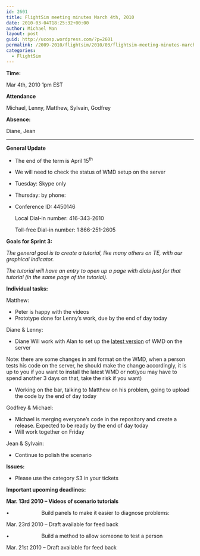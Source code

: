 ```yaml
---
id: 2601
title: FlightSim meeting minutes March 4th, 2010
date: 2010-03-04T18:25:32+00:00
author: Michael Man
layout: post
guid: http://ucosp.wordpress.com/?p=2601
permalink: /2009-2010/flightsim/2010/03/flightsim-meeting-minutes-march-4th-2010/
categories:
  - FlightSim
---
```

**Time:**

Mar 4th, 2010 1pm EST

**Attendance**

Michael, Lenny, Matthew, Sylvain, Godfrey

**Absence:** 

Diane, Jean

 ****

**General Update**

  * The end of the term is April 15<sup>th</sup>
  * We will need to check the status of WMD setup on the server
  * Tuesday: Skype only
  * Thursday: by phone:
  * Conference ID: 4450146
  
    Local Dial-in number: 416-343-2610
  
    Toll-free Dial-in number: 1 866-251-2605

**Goals for Sprint 3:**

_The general goal is to create a tutorial, like many others on TE, with our graphical indicator._

_The tutorial will have an entry to open up a page with dials just for that tutorial (in the same page of the tutorial)._

**Individual tasks:**

Matthew:

  * Peter is happy with the videos
  * Prototype done for Lenny’s work, due by the end of day today

Diane & Lenny:

  * Diane Will work with Alan to set up the <span style="text-decoration:underline;">latest version</span> of WMD on the server

Note: there are some changes in xml format on the WMD, when a person tests his code on the server, he should make the change accordingly, it is up to you if you want to install the latest WMD or not(you may have to spend another 3 days on that, take the risk if you want)

  * Working on the bar, talking to Matthew on his problem, going to upload the code by the end of day today

Godfrey & Michael:

  * Michael is merging everyone’s code in the repository and create a release. Expected to be ready by the end of day today
  * Will work together on Friday

Jean & Sylvain:

  * Continue to polish the scenario

**Issues:**

  * Please use the category S3 in your tickets

**Important upcoming deadlines:**

**Mar. 13rd 2010 &#8211; Videos of scenario tutorials**

•                      Build panels to make it easier to diagnose problems:

Mar. 23rd 2010 &#8211; Draft available for feed back

•                      Build a method to allow someone to test a person

Mar. 21st 2010 &#8211; Draft available for feed back